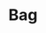 ---
title: Bag
price: R60 000
limit: 1
logo: diamond.png
large-logo: diamond-large.png
logo_size: 100

#benefits
passes: 1
discount_disabled: false

exclusive:
    - Exclusive branding on delegate bag redemption voucher
    - Exclusive logo on eco-friendly delegate bag
    
sold_out: no
order: 90
---